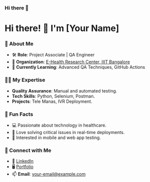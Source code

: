 ### Hi there 👋
# Hi there! 👋 I'm [Your Name]  

### 🚀 About Me
- 🛠️ **Role**: Project Associate | QA Engineer  
- 🏢 **Organization**: [E-Health Research Center, IIIT Bangalore](https://ehealth.iiitb.ac.in)  
- 🌱 **Currently Learning**: Advanced QA Techniques, GitHub Actions  

### 🧑‍💻 My Expertise
- **Quality Assurance**: Manual and automated testing.
- **Tech Skills**: Python, Selenium, Postman.
- **Projects**: Tele Manas, IVR Deployment.

### 🌟 Fun Facts
- 💻 Passionate about technology in healthcare.
- 🎯 Love solving critical issues in real-time deployments.
- 📱 Interested in mobile and web app testing.

### 🔗 Connect with Me
- 💼 [LinkedIn](https://linkedin.com/in/your-profile)
- 🖥️ [Portfolio](https://your-portfolio.com)  
- 📫 **Email**: your-email@example.com


